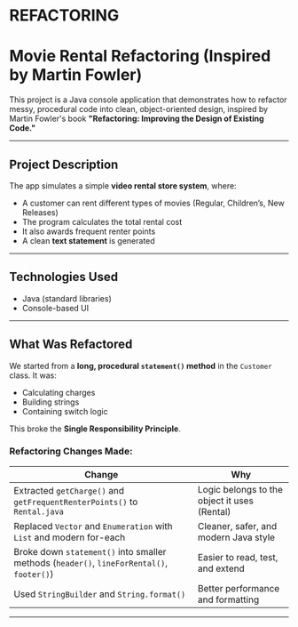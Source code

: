 # REFACTORING
# Movie Rental Refactoring (Inspired by Martin Fowler)

This project is a Java console application that demonstrates how to refactor messy, procedural code into clean, object-oriented design, inspired by Martin Fowler's book **"Refactoring: Improving the Design of Existing Code."**

---

## Project Description

The app simulates a simple **video rental store system**, where:
- A customer can rent different types of movies (Regular, Children’s, New Releases)
- The program calculates the total rental cost
- It also awards frequent renter points
- A clean **text statement** is generated

---

## Technologies Used

- Java (standard libraries)
- Console-based UI

---

## What Was Refactored

We started from a **long, procedural `statement()` method** in the `Customer` class. It was:
- Calculating charges
- Building strings
- Containing switch logic

This broke the **Single Responsibility Principle**.

### Refactoring Changes Made:

| Change | Why |
|-------|-----|
| Extracted `getCharge()` and `getFrequentRenterPoints()` to `Rental.java` | Logic belongs to the object it uses (Rental) |
| Replaced `Vector` and `Enumeration` with `List` and modern for-each | Cleaner, safer, and modern Java style |
| Broke down `statement()` into smaller methods (`header()`, `lineForRental()`, `footer()`) | Easier to read, test, and extend |
| Used `StringBuilder` and `String.format()` | Better performance and formatting |

---




